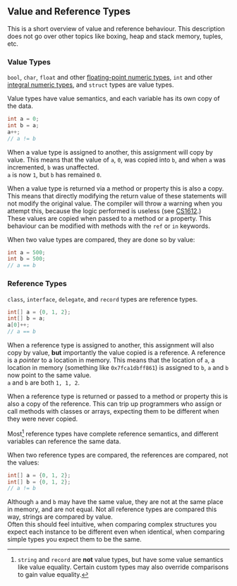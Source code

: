 ## Value and Reference Types

This is a short overview of value and reference behaviour. This description does not go over other topics like boxing, heap and stack memory, tuples, etc.

### Value Types
`bool`, `char`, `float` and other [floating-point numeric types](https://docs.microsoft.com/en-us/dotnet/csharp/language-reference/builtin-types/floating-point-numeric-types), `int` and other [integral numeric types](https://docs.microsoft.com/en-us/dotnet/csharp/language-reference/builtin-types/integral-numeric-types), and `struct` types are value types.

Value types have value semantics, and each variable has its own copy of the data.  

```csharp
int a = 0;
int b = a;
a++;
// a != b
```  
When a value type is assigned to another, this assignment will copy by value. This means that the value of `a`, `0`, was copied into `b`, and when `a` was incremented, `b` was unaffected.  
`a` is now `1`, but `b` has remained `0`.  

When a value type is returned via a method or property this is also a copy. This means that directly modifying the return value of these statements will not modify the original value. The compiler will throw a warning when you attempt this, because the logic performed is useless (see [CS1612](Common%20Errors/Compiler%20Errors/CS1612.md).)  
These values are copied when passed to a method or a property. This behaviour can be modified with methods with the `ref` or `in` keywords.

When two value types are compared, they are done so by value:  

```csharp
int a = 500;
int b = 500;
// a == b
```  

### Reference Types
`class`, `interface`, `delegate`, and `record` types are reference types.  

```csharp
int[] a = {0, 1, 2};
int[] b = a;
a[0]++;
// a == b
```  

When a reference type is assigned to another, this assignment will also copy by value, **but** importantly the value copied is a reference. A reference is a *pointer* to a location in memory.
This means that the location of `a`, a location in memory (something like `0x7fca1dbff861`) is assigned to `b`, `a` and `b` now point to the same value.  
`a` and `b` are both `1, 1, 2`.

When a reference type is returned or passed to a method or property this is also a copy of the reference. This can trip up programmers who assign or call methods with classes or arrays, expecting them to be different when they were never copied.  

Most[^1] reference types have complete reference semantics, and different variables can reference the same data.  

When two reference types are compared, the references are compared, not the values:  
```csharp
int[] a = {0, 1, 2};
int[] b = {0, 1, 2};
// a != b
```  
Although `a` and `b` may have the same value, they are not at the same place in memory, and are not equal.
Not all reference types are compared this way, strings are compared by value.  
Often this should feel intuitive, when comparing complex structures you expect each instance to be different even when identical, when comparing simple types you expect them to be the same.  

[^1]: `string` and `record` are **not** value types, but have some value semantics like value equality. Certain custom types may also override comparisons to gain value equality.